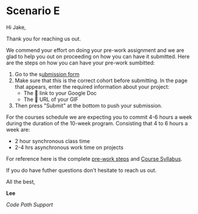 # Scenario E

Hi Jake,

Thank you for reaching us out.

We commend your effort on doing your pre-work assignment and we are glad to help you out on proceeding on how you can have it submitted. Here are the steps on how you can have your pre-work sumbitted:
1. Go to the s[ubmission form](https://apply.codepath.org/prework/)
2. Make sure that this is the correct cohort before submitting. In the page that appears, enter the required information about your project:
    * The 🔗 link to your Google Doc
    * The 🔗 URL of your GIF
1. Then press "Submit" at the bottom to push your submission.

For the courses schedule we are expecting you to commit 4-6 hours a week during the duration of the 10-week program. Consisting that 4 to 6 hours a week are:
   * 2 hour synchronous class time
* 2-4 hrs asynchronous work time on projects


For reference here is the complete [pre-work steps](https://courses.codepath.org/snippets/and101/prework) and [Course Syllabus](https://courses.codepath.org/snippets/and101/syllabus).

If you do have futher questions don't hesitate to reach us out.

All the best,


**Lee**

*Code Path Support*